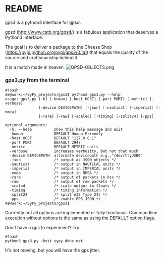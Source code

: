 # README #

gps3 is a python3 interface for gpsd.

gpsd (http://www.catb.org/gpsd/) is a fabulous application that deserves a Python3 interface.

The goal is to deliver a package to the Cheese Shop (https://pypi.python.org/pypi/gps3/0.1a1) that equals the quality of the source and craftsmanship behind it.

It is a match made in heaven.
![GPSD-OBJECTS.png](https://bitbucket.org/repo/nGqxd8/images/3787208142-GPSD-OBJECTS.png)

### gps3.py from the terminal ###
```
#!bash
me@work:~/SyPy_projects/gps3$ python3 gps3.py --help
usage: gps3.py [-h] [-human] [-host HOST] [-port PORT] [-metric] [-verbose]
               [-device DEVICEPATH] [-json] [-nautical] [-imperial] [-nmea]
               [-rare] [-raw] [-scaled] [-timimg] [-split24] [-pps]

optional arguments:
  -h, --help          show this help message and exit
  -human              DEFAULT Human Friendly
  -host HOST          DEFAULT "127.0.0.1"
  -port PORT          DEFAULT 2947
  -metric             DEFAULT METRIC units
  -verbose            increases verbosity, but not that much
  -device DEVICEPATH  alternate devicepath e.g.,"/dev/ttyUSB0"
  -json               /* output as JSON objects */
  -nautical           /* output in NAUTICAL units */
  -imperial           /* output in IMPERIAL units */
  -nmea               /* output in NMEA */
  -rare               /* output of packets in hex */
  -raw                /* output of raw packets */
  -scaled             /* scale output to floats */
  -timimg             /* timing information */
  -split24            /* split AIS Type 24s */
  -pps                /* enable PPS JSON */
me@work:~/SyPy_projects/gps3$ 
```

Currently not all options are implemented or fully  functional.
Commandline execution without options is the same as using the DEFAULT option flags.

Don't have a gps to experiment?  Try
```
#!bash
python3 gps3.py -host sypy.ddns.net
```
It's not moving, but you will have the gps jitter.